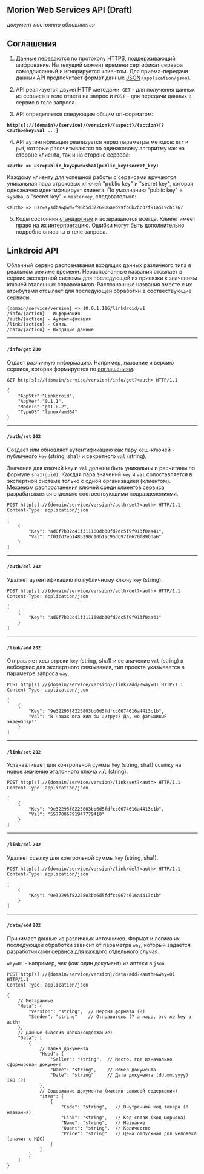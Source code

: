 ## Morion Web Services API (Draft)

*документ постоянно обновляется*

<!--
	 ######   #######  ##    ## ##     ## 
	##    ## ##     ## ###   ## ##     ## 
	##       ##     ## ####  ## ##     ## 
	##       ##     ## ## ## ## ##     ## 
	##       ##     ## ##  ####  ##   ##  
	##    ## ##     ## ##   ###   ## ##   
	 ######   #######  ##    ##    ###    
-->

## Соглашения 

1. Данные передаются по протоколу [HTTPS](http://ru.wikipedia.org/wiki/HTTPS), поддерживающий шифрование. На текущий момент времени сертификат сервера самодписанный и игнорируется клиентом. Для приема-передачи данных API предпочитает формат данных [JSON](http://json.org/) (`application/json`).

2. API реализуется двумя HTTP методами: `GET` - для получения данных из сервиса в теле ответа на запрос и `POST` - для передачи данных в сервис в теле запроса. 

3. API определяется следующим общим url-форматом:

  **`http[s]://{domain}/{service}/{version}/{aspect}/{action}[?<auth>&key=val ...]`**

4. API аутентификация реализуется через параметры методов: `usr` и `pwd`, которые рассчитываются по одинаковому алгоритму как на стороне клиента, так и на стороне сервера:

  **`<auth> => usr=public_key&pwd=sha1(public_key+secret_key)`**
  
  Каждому клиенту для успешной работы с сервисами вручаются уникальная пара строковых ключей "public key" и "secret key", которая однозначно идентифицирует клиента. По умолчанию "public key" = `sysdba`, а "secret key" = `masterkey`, следовательно:
  
  `<auth> => usr=sysdba&pwd=f96b5d3726906aeb99fb6b2bc37f91a519cbc767`
 
5. Коды состояния [стандартные](http://en.wikipedia.org/wiki/List_of_HTTP_status_codes) и возвращаются всегда. Клиент имеет право на их интерпретацию. Ошибки могут быть дополнительно подробно описаны в теле запроса.

## Linkdroid API

Облачный сервис распознавания входящих данных различного типа в реальном режиме времени. Нераспознанные названия отсылает в сервис экспертной системы для последующей их привязки к значениям ключей эталонных справочников. Распознанные названия вместе с их атрибутами отсылает для последующей обработки в соотвествующие сервисы.

```
{domain/service/version} => 10.0.1.116/linkdroid/v1
/info/{action} - Информация
/auth/{action} - Аутентификация
/link/{action} - Связь
/data/{action} - Входящие данные
```

<!--
	#### ##    ## ########  #######  
	 ##  ###   ## ##       ##     ## 
	 ##  ####  ## ##       ##     ## 
	 ##  ## ## ## ######   ##     ## 
	 ##  ##  #### ##       ##     ## 
	 ##  ##   ### ##       ##     ## 
	#### ##    ## ##        #######  
-->
***
#### `/info/get`  `200`

Отдает различную информацию. Например, название и версию сервиса, которая формируется по [соглашениям](http://semver.org/).

```
GET http[s]://{domain/service/version}/info/get?<auth> HTTP/1.1
```

```
{
	"AppStr":"Linkdroid",
	"AppVer":"0.1.1",
	"MadeIn":"go1.0.2",
	"TypeOS":"linux/amd64"
}
```
<!--
	   ###    ##     ## ######## ##     ## 
	  ## ##   ##     ##    ##    ##     ## 
	 ##   ##  ##     ##    ##    ##     ## 
	##     ## ##     ##    ##    ######### 
	######### ##     ##    ##    ##     ## 
	##     ## ##     ##    ##    ##     ## 
	##     ##  #######     ##    ##     ## 
-->
***
#### `/auth/set` `202`

Создает или обновляет аутентификацию как пару хеш-ключей - публичного `key` (string, sha1) и секретного `val` (string).

Значения для ключей `key` и `val` должны быть уникальны и расчитаны по формуле `sha1(guid)`. Каждая пара значений `key` и `val` сопоставляется в экспертной системе только с одной организацией (клиентом). Механизм распростанения ключей среди клиентов сервиса разрабатывается отдельно соотвествующими подразделениями.


```
POST http[s]://{domain/service/version}/auth/set?<auth> HTTP/1.1
Content-Type: application/json

[
	{
		"Key": "ad0f7b32c41f311160db30fd2dc5f9f913f0aa41",
		"Val": "f01fd7eb1485290c10b1ac95db9710670f89bda6"
	}
]
```

***
#### `/auth/del` `202`
Удаляет аутентификацию по публичному ключу `key` (string).

```
POST http[s]://{domain/service/version}/auth/del?<auth> HTTP/1.1
Content-Type: application/json

[
	{
		"Key": "ad0f7b32c41f311160db30fd2dc5f9f913f0aa41"
	}
]
```
<!--
	##       #### ##    ## ##    ## 
	##        ##  ###   ## ##   ##  
	##        ##  ####  ## ##  ##   
	##        ##  ## ## ## #####    
	##        ##  ##  #### ##  ##   
	##        ##  ##   ### ##   ##  
	######## #### ##    ## ##    ## 
-->
***
#### `/link/add` `202`

Отправляет хеш строки `key` (string, sha1) и ее значение `val` (string) в вебсервис для экспертного связывания, тип проекта указывается в параметре запроса `way`.


```
POST http[s]://{domain/service/version}/link/add/?way=01 HTTP/1.1
Content-Type: application/json

[
	{
		"Key": "9e32295f8225803bb6d5fdfcc0674616a4413c1b",
		"Val": "В чащах юга жил бы цитрус? Да, но фальшивый экземпляр!"
	}
]
```

***
#### `/link/set` `202`

Устанавливает для контрольной суммы `key` (string, sha1) ссылку на новое значение эталонного ключа `val` (string).

```
POST http[s]://{domain/service/version}/link/set?<auth> HTTP/1.1
Content-Type: application/json

[
	{
		"Key": "9e32295f8225803bb6d5fdfcc0674616a4413c1b",
		"Val": "5577006791947779410"
	}
]
```

***
#### `/link/del` `202`
	
Удаляет ссылку для контрольной суммы `key` (string, sha1).

```
POST http[s]://{domain/service/version}/link/del?<auth> HTTP/1.1
Content-Type: application/json

[
	{
	 	"Key": "9e32295f8225803bb6d5fdfcc0674616a4413c1b"
	}
]
```
<!--
	########     ###    ########    ###    
	##     ##   ## ##      ##      ## ##   
	##     ##  ##   ##     ##     ##   ##  
	##     ## ##     ##    ##    ##     ## 
	##     ## #########    ##    ######### 
	##     ## ##     ##    ##    ##     ## 
	########  ##     ##    ##    ##     ## 
-->
***
#### `/data/add` `202`

Принимает данные из различных источников. Формат и логика их последующей обработки зависит от параметра `way`, который задается разработчиками сервиса для каждого отдельного случая.

`way=01` - например, чек (как один документ) из аптеки в `json`.


```
POST http[s]://{domain/service/version}/data/add?<auth>&way=01 HTTP/1.1
Content-Type: application/json

{
	// Метаданные
	"Meta": {
		"Version": "string",  // Версия формата (?)
		"Sender": "string"    // Отправитель (? а надо, это же key в auth)
	},
	// Данные (массив шапка/содержание)
	"Data": [
		{
			// Шапка документа
			"Head": {
				"Seller": "string",  // Место, где изначально сформирован документ
				"Name": "string",    // Номер документа
				"Date": "string"     // Дата документа (dd.mm.yyyy) ISO (?)
			},
			// Содержание документа (массив записей содержания)
			"Item": [
				{
					"Code": "string",   // Внутренний код товара (! названия)
					"Link": "string",   // Код связи (код мориона)
	 				"Name": "string",   // Название
					"Quant": "string",  // Количество
					"Price": "string"   // Цена отпускная для человека (значит с НДС)
				}
			]
		}
	]
}
```